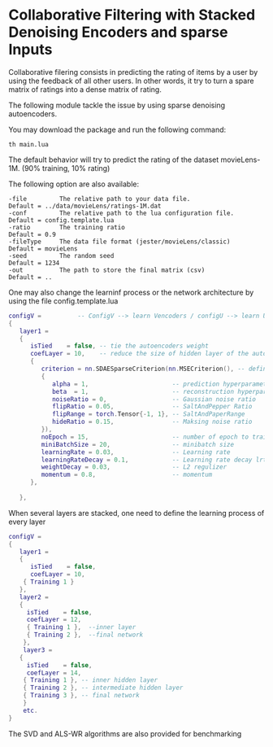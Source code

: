 # Collaborative Filtering with Stacked Denoising Encoders and sparse Inputs

Collaborative filering consists in predicting the rating of items by a user by using the feedback of all other users. In other words, it try to turn a spare matrix of ratings into a dense matrix of rating. 

The following module tackle the issue by using sparse denoising autoencoders.

You may download the package and run the following command:

```
th main.lua
```

The default behavior will try to predict the rating of the dataset movieLens-1M. (90% training, 10% rating)  

The following option are also available:
```
-file         The relative path to your data file.              Default = ../data/movieLens/ratings-1M.dat
-conf         The relative path to the lua configuration file.  Default = config.template.lua
-ratio        The training ratio                                Default = 0.9                                
-fileType     The data file format (jester/movieLens/classic)   Default = movieLens                       
-seed         The random seed                                   Default = 1234
-out          The path to store the final matrix (csv)          Default = ..
```

One may also change the learninf process or the network architecture by using the file config.template.lua
```lua
configV =          -- ConfigV --> learn Vencoders / configU --> learn Uencoder
{
   layer1 = 
   {      
      isTied    = false, -- tie the autoencoders weight
      coefLayer = 10,    -- reduce the size of hidden layer of the autoencoder by diving the input size by X
      { 
         criterion = nn.SDAESparseCriterion(nn.MSECriterion(), -- define the training loss
         {
            alpha = 1,                       -- prediction hyperparameter 
            beta  = 1,                       -- reconstruction hyperparameter
            noiseRatio = 0,                  -- Gaussian noise ratio
            flipRatio = 0.05,                -- SaltAndPepper Ratio
            flipRange = torch.Tensor{-1, 1}, -- SaltAndPaperRange
            hideRatio = 0.15,                -- Maksing noise ratio
         }), 
         noEpoch = 15,                       -- number of epoch to train the layer
         miniBatchSize = 20,                 -- minibatch size 
         learningRate = 0.03,                -- Learning rate
         learningRateDecay = 0.1,            -- Learning rate decay lrt = lrt / (1+lrt_dec)
         weightDecay = 0.03,                 -- L2 regulizer
         momentum = 0.8,                     -- momentum
      },
      
   },
```

When several layers are stacked, one need to define the learning process of every layer
```lua
configV = 
{
   layer1 = 
   {
      isTied    = false, 
      coefLayer = 10,    
    { Training 1 }
   },
   layer2 =
   {
     isTied    = false, 
     coefLayer = 12,    
     { Training 1 },  --inner layer
     { Training 2 },  --final network
    },
    layer3 =
   { 
     isTied    = false, 
     coefLayer = 14,    
    { Training 1 }, -- inner hidden layer
    { Training 2 }, -- intermediate hidden layer
    { Training 3 }, -- final network
    }
    etc.
}
```

The SVD and ALS-WR algorithms are also provided for benchmarking
